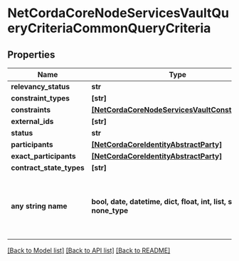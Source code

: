 # NetCordaCoreNodeServicesVaultQueryCriteriaCommonQueryCriteria

## Properties
Name | Type | Description | Notes
------------ | ------------- | ------------- | -------------
**relevancy_status** | **str** |  | 
**constraint_types** | **[str]** |  | 
**constraints** | [**[NetCordaCoreNodeServicesVaultConstraintInfo]**](NetCordaCoreNodeServicesVaultConstraintInfo.md) |  | 
**external_ids** | **[str]** |  | 
**status** | **str** |  | 
**participants** | [**[NetCordaCoreIdentityAbstractParty]**](NetCordaCoreIdentityAbstractParty.md) |  | [optional] 
**exact_participants** | [**[NetCordaCoreIdentityAbstractParty]**](NetCordaCoreIdentityAbstractParty.md) |  | [optional] 
**contract_state_types** | **[str]** |  | [optional] 
**any string name** | **bool, date, datetime, dict, float, int, list, str, none_type** | any string name can be used but the value must be the correct type | [optional]

[[Back to Model list]](../README.md#documentation-for-models) [[Back to API list]](../README.md#documentation-for-api-endpoints) [[Back to README]](../README.md)


